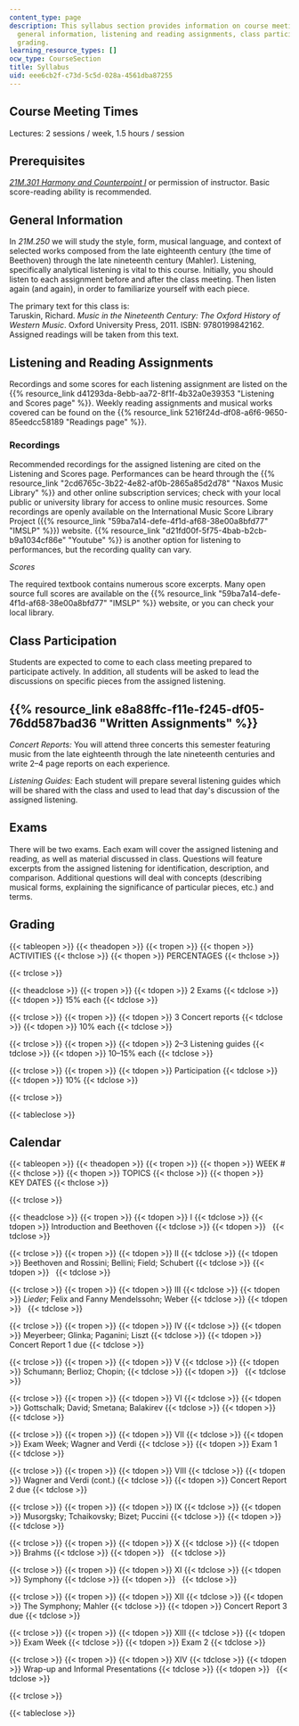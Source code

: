 ```yaml
---
content_type: page
description: This syllabus section provides information on course meeting times, prerequisites,
  general information, listening and reading assignments, class participation, exams,
  grading.
learning_resource_types: []
ocw_type: CourseSection
title: Syllabus
uid: eee6cb2f-c73d-5c5d-028a-4561dba87255
---
```


Course Meeting Times
--------------------

Lectures: 2 sessions / week, 1.5 hours / session

Prerequisites
-------------

[_21M.301 Harmony and Counterpoint I_](/courses/21m-301-harmony-and-counterpoint-i-spring-2005) or permission of instructor. Basic score-reading ability is recommended.

General Information
-------------------

In _21M.250_ we will study the style, form, musical language, and context of selected works composed from the late eighteenth century (the time of Beethoven) through the late nineteenth century (Mahler). Listening, specifically analytical listening is vital to this course. Initially, you should listen to each assignment before and after the class meeting. Then listen again (and again), in order to familiarize yourself with each piece.

The primary text for this class is:  
Taruskin, Richard. _Music in the Nineteenth Century: The Oxford History of Western Music_. Oxford University Press, 2011. ISBN: 9780199842162. Assigned readings will be taken from this text.

Listening and Reading Assignments
---------------------------------

Recordings and some scores for each listening assignment are listed on the {{% resource_link d41293da-8ebb-aa72-8f1f-4b32a0e39353 "Listening and Scores page" %}}. Weekly reading assignments and musical works covered can be found on the {{% resource_link 5216f24d-df08-a6f6-9650-85eedcc58189 "Readings page" %}}.

### Recordings

Recommended recordings for the assigned listening are cited on the Listening and Scores page. Performances can be heard through the {{% resource_link "2cd6765c-3b22-4e82-af0b-2865a85d2d78" "Naxos Music Library" %}} and other online subscription services; check with your local public or university library for access to online music resources. Some recordings are openly available on the International Music Score Library Project ({{% resource_link "59ba7a14-defe-4f1d-af68-38e00a8bfd77" "IMSLP" %}}) website. {{% resource_link "d21fd00f-5f75-4bab-b2cb-b9a1034cf86e" "Youtube" %}} is another option for listening to performances, but the recording quality can vary.

_Scores_

The required textbook contains numerous score excerpts. Many open source full scores are available on the {{% resource_link "59ba7a14-defe-4f1d-af68-38e00a8bfd77" "IMSLP" %}} website, or you can check your local library.

Class Participation
-------------------

Students are expected to come to each class meeting prepared to participate actively. In addition, all students will be asked to lead the discussions on specific pieces from the assigned listening.

{{% resource_link e8a88ffc-f11e-f245-df05-76dd587bad36 "Written Assignments" %}} 
---------------------------------------------------------

_Concert Reports:_ You will attend three concerts this semester featuring music from the late eighteenth through the late nineteenth centuries and write 2–4 page reports on each experience.

_Listening Guides:_ Each student will prepare several listening guides which will be shared with the class and used to lead that day's discussion of the assigned listening.

Exams
-----

There will be two exams. Each exam will cover the assigned listening and reading, as well as material discussed in class. Questions will feature excerpts from the assigned listening for identification, description, and comparison. Additional questions will deal with concepts (describing musical forms, explaining the significance of particular pieces, etc.) and terms.

Grading
-------

{{< tableopen >}}
{{< theadopen >}}
{{< tropen >}}
{{< thopen >}}
ACTIVITIES
{{< thclose >}}
{{< thopen >}}
PERCENTAGES
{{< thclose >}}

{{< trclose >}}

{{< theadclose >}}
{{< tropen >}}
{{< tdopen >}}
2 Exams
{{< tdclose >}}
{{< tdopen >}}
15% each
{{< tdclose >}}

{{< trclose >}}
{{< tropen >}}
{{< tdopen >}}
3 Concert reports
{{< tdclose >}}
{{< tdopen >}}
10% each
{{< tdclose >}}

{{< trclose >}}
{{< tropen >}}
{{< tdopen >}}
2–3 Listening guides
{{< tdclose >}}
{{< tdopen >}}
10–15% each
{{< tdclose >}}

{{< trclose >}}
{{< tropen >}}
{{< tdopen >}}
Participation
{{< tdclose >}}
{{< tdopen >}}
10%
{{< tdclose >}}

{{< trclose >}}

{{< tableclose >}}

Calendar
--------

{{< tableopen >}}
{{< theadopen >}}
{{< tropen >}}
{{< thopen >}}
WEEK #
{{< thclose >}}
{{< thopen >}}
TOPICS
{{< thclose >}}
{{< thopen >}}
KEY DATES
{{< thclose >}}

{{< trclose >}}

{{< theadclose >}}
{{< tropen >}}
{{< tdopen >}}
I
{{< tdclose >}}
{{< tdopen >}}
Introduction and Beethoven
{{< tdclose >}}
{{< tdopen >}}
 
{{< tdclose >}}

{{< trclose >}}
{{< tropen >}}
{{< tdopen >}}
II
{{< tdclose >}}
{{< tdopen >}}
Beethoven and Rossini; Bellini; Field; Schubert
{{< tdclose >}}
{{< tdopen >}}
 
{{< tdclose >}}

{{< trclose >}}
{{< tropen >}}
{{< tdopen >}}
III
{{< tdclose >}}
{{< tdopen >}}
_Lieder_; Felix and Fanny Mendelssohn; Weber
{{< tdclose >}}
{{< tdopen >}}
 
{{< tdclose >}}

{{< trclose >}}
{{< tropen >}}
{{< tdopen >}}
IV
{{< tdclose >}}
{{< tdopen >}}
Meyerbeer; Glinka; Paganini; Liszt
{{< tdclose >}}
{{< tdopen >}}
Concert Report 1 due
{{< tdclose >}}

{{< trclose >}}
{{< tropen >}}
{{< tdopen >}}
V
{{< tdclose >}}
{{< tdopen >}}
Schumann; Berlioz; Chopin;
{{< tdclose >}}
{{< tdopen >}}
 
{{< tdclose >}}

{{< trclose >}}
{{< tropen >}}
{{< tdopen >}}
VI
{{< tdclose >}}
{{< tdopen >}}
Gottschalk; David; Smetana; Balakirev
{{< tdclose >}}
{{< tdopen >}}
 
{{< tdclose >}}

{{< trclose >}}
{{< tropen >}}
{{< tdopen >}}
VII
{{< tdclose >}}
{{< tdopen >}}
Exam Week; Wagner and Verdi
{{< tdclose >}}
{{< tdopen >}}
Exam 1
{{< tdclose >}}

{{< trclose >}}
{{< tropen >}}
{{< tdopen >}}
VIII
{{< tdclose >}}
{{< tdopen >}}
Wagner and Verdi (cont.)
{{< tdclose >}}
{{< tdopen >}}
Concert Report 2 due
{{< tdclose >}}

{{< trclose >}}
{{< tropen >}}
{{< tdopen >}}
IX
{{< tdclose >}}
{{< tdopen >}}
Musorgsky; Tchaikovsky; Bizet; Puccini
{{< tdclose >}}
{{< tdopen >}}
 
{{< tdclose >}}

{{< trclose >}}
{{< tropen >}}
{{< tdopen >}}
X
{{< tdclose >}}
{{< tdopen >}}
Brahms
{{< tdclose >}}
{{< tdopen >}}
 
{{< tdclose >}}

{{< trclose >}}
{{< tropen >}}
{{< tdopen >}}
XI
{{< tdclose >}}
{{< tdopen >}}
Symphony
{{< tdclose >}}
{{< tdopen >}}
 
{{< tdclose >}}

{{< trclose >}}
{{< tropen >}}
{{< tdopen >}}
XII
{{< tdclose >}}
{{< tdopen >}}
The Symphony; Mahler
{{< tdclose >}}
{{< tdopen >}}
Concert Report 3 due
{{< tdclose >}}

{{< trclose >}}
{{< tropen >}}
{{< tdopen >}}
XIII
{{< tdclose >}}
{{< tdopen >}}
Exam Week
{{< tdclose >}}
{{< tdopen >}}
Exam 2
{{< tdclose >}}

{{< trclose >}}
{{< tropen >}}
{{< tdopen >}}
XIV
{{< tdclose >}}
{{< tdopen >}}
Wrap-up and Informal Presentations
{{< tdclose >}}
{{< tdopen >}}
 
{{< tdclose >}}

{{< trclose >}}

{{< tableclose >}}